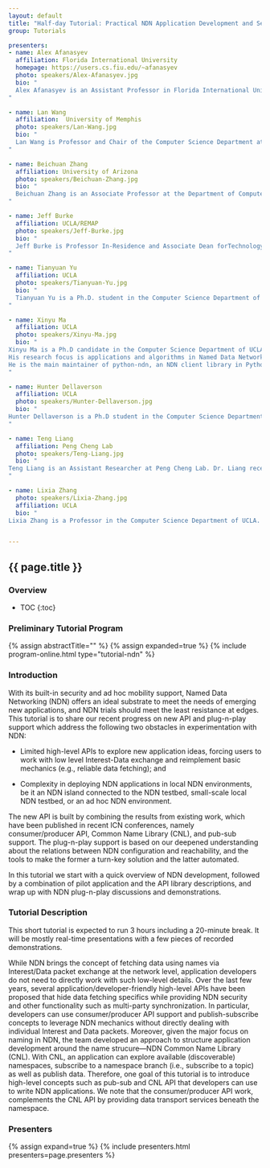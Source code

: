 ```yaml
---
layout: default
title: "Half-day Tutorial: Practical NDN Application Development and Seamless Deployment"
group: Tutorials

presenters:
- name: Alex Afanasyev
  affiliation: Florida International University
  homepage: https://users.cs.fiu.edu/~afanasyev
  photo: speakers/Alex-Afanasyev.jpg
  bio: "
  Alex Afanasyev is an Assistant Professor in Florida International University, Miami. He received his Ph.D. degree in computer science from UCLA in 2013. His research focus is on the next-generation Internet architecture as part of the Named Data Networking (NDN) project. His research interests include a variety of topics that are vital for the success of NDN, including scalability of name-based routing, autoconfiguration, distributed data synchronization, application and network security. Dr. Afanasyev is also leading the development effort of the overall NDN codebase.
"

- name: Lan Wang
  affiliation:  University of Memphis
  photo: speakers/Lan-Wang.jpg
  bio: "
  Lan Wang is Professor and Chair of the Computer Science Department at the University of Memphis. She holds a B.S. degree (1997) in Computer Science from Peking University, China and a Ph.D. degree (2004) in Computer Science from University of California, Los Angeles. Her research interests include future Internet architecture, Internet routing, network security, network performance measurement and sensor networks.
"

- name: Beichuan Zhang
  affiliation: University of Arizona
  photo: speakers/Beichuan-Zhang.jpg
  bio: "
  Beichuan Zhang is an Associate Professor at the Department of Computer Science, the University of Arizona. His research interest is in Internet routing architectures and protocols. He has been working on Named Data Networking, green networking, and inter-domain routing. He received the Applied Networking Research Prize in 2011 by ISOC and IRTF, and best paper awards at IEEE ICDCS in 2005 and IWQoS in 2014. Dr. Zhang received Ph.D. from UCLA and B.S. from Peking University.
"

- name: Jeff Burke
  affiliation: UCLA/REMAP
  photo: speakers/Jeff-Burke.jpg
  bio: "
  Jeff Burke is Professor In-Residence and Associate Dean forTechnology and Innovation at the UCLA School of Theater,Film and Television (TFT), where he has been a faculty member since 2001. His research explores the intersections ofthe built environment, computer networks, and storytelling. Burke co-founded REMAP, a joint center of TFT and the Henry Samueli School of Engineering and Applied Science,which uses a mixture of research, artistic production, and community engagement to investigate the interrelationships among culture, community, and technology. He is Co-PI and application team lead for the Named Data Networking research project.
"

- name: Tianyuan Yu
  affiliation: UCLA
  photo: speakers/Tianyuan-Yu.jpg
  bio: "
  Tianyuan Yu is a Ph.D. student in the Computer Science Department of UCLA, under the supervision of Prof. Lixia Zhang. His main research interests are Named Data Networking, Internet of Things and Network Security. He is also contributing to the development of the NDN software.
"

- name: Xinyu Ma
  affiliation: UCLA
  photo: speakers/Xinyu-Ma.jpg
  bio: "
Xinyu Ma is a Ph.D candidate in the Computer Science Department of UCLA, under the supervision of Prof. Lixia Zhang.
His research focus is applications and algorithms in Named Data Networking (NDN).
He is the main maintainer of python-ndn, an NDN client library in Python 3. He is also contributing to the development of NDN IoT.
"

- name: Hunter Dellaverson
  affiliation: UCLA
  photo: speakers/Hunter-Dellaverson.jpg
  bio: "
Hunter Dellaverson is a Ph.D student in the Computer Science Department of UCLA, under the supervision of Prof. Lixia Zhang. His main research interests are Named Data Networking, network security, and usable security. 
"

- name: Teng Liang
  affiliation: Peng Cheng Lab
  photo: speakers/Teng-Liang.jpg
  bio: "
Teng Liang is an Assistant Researcher at Peng Cheng Lab. Dr. Liang received his Ph.D. degree in computer science from the University of Arizona in 2020. His research focus is on next-generation Internet architecture as part of the Named Data Networking (NDN) project. His research interests include NDN forwarding, deployment and applications.
"

- name: Lixia Zhang
  photo: speakers/Lixia-Zhang.jpg
  affiliation: UCLA
  bio: "
Lixia Zhang is a Professor in the Computer Science Department of UCLA.  She received her Ph.D in computer science from MIT and was a member of the research staff at Xerox PARC before joining UCLA. She is a fellow of ACM and IEEE, the recipient of IEEE Internet Award, and the holder of UCLA Postel Chair in Computer Science.  Since 2010 she has been leading the effort on the design and development of the NDN architecture."


---
```


## {{ page.title }}

### Overview
* TOC
{:toc}

### Preliminary Tutorial Program

{% assign abstractTitle="" %}
{% assign expanded=true %}
{% include program-online.html type="tutorial-ndn" %}

### Introduction

With its built-in security and ad hoc mobility support, Named Data Networking (NDN) offers an ideal substrate to meet the needs of emerging new applications, and NDN trials should meet the least resistance at edges. This tutorial is to share our recent progress on new API and plug-n-play support which address the following two obstacles in experimentation with NDN:

- Limited high-level APIs to explore new application ideas, forcing users to work with low level Interest-Data exchange and reimplement basic mechanics (e.g., reliable data fetching); and

- Complexity in deploying NDN applications in local NDN environments, be it an NDN island connected to the NDN testbed, small-scale local NDN testbed, or an ad hoc NDN environment.

The new API is built by combining the results from existing work, which have been published in recent ICN conferences, namely consumer/producer API, Common Name Library (CNL), and pub-sub support. The plug-n-play support is based on our deepened understanding about the relations between NDN configuration and reachability, and the tools to make the former a turn-key solution and the latter automated.

In this tutorial we start with a quick overview of NDN development, followed by a combination of pilot application and the API library descriptions, and wrap up with NDN plug-n-play discussions and demonstrations.

### Tutorial Description

This short tutorial is expected to run 3 hours including a 20-minute break. It will be mostly real-time presentations with a few pieces of recorded demonstrations.

While NDN brings the concept of fetching data using names via Interest/Data packet exchange at the network level, application developers do not need to directly work with such low-level details. Over the last few years, several application/developer-friendly high-level APIs have been proposed that hide data fetching specifics while providing NDN security and other functionality such as multi-party synchronization. In particular, developers can use consumer/producer API support and publish-subscribe concepts to leverage NDN mechanics without directly dealing with individual Interest and Data packets. Moreover, given the major focus on naming in NDN, the team developed an approach to structure application development around the name strucure—NDN Common Name Library (CNL). With CNL, an application can explore available (discoverable) namespaces, subscribe to a namespace branch (i.e., subscribe to a topic) as well as publish data. Therefore, one goal of this tutorial is to introduce high-level concepts such as pub-sub and CNL API that developers can use to write NDN applications. We note that the consumer/producer API work, complements the CNL API by providing data transport services beneath the namespace.

### Presenters

{% assign expand=true %}
{% include presenters.html presenters=page.presenters %}

